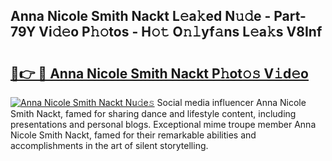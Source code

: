 ## Anna Nicole Smith Nackt L𝚎a𝚔ed N𝚞𝚍e - Part-79Y Vi𝚍𝚎o P𝚑𝚘tos - H𝚘𝚝 O𝚗𝚕yf𝚊ns L𝚎a𝚔s V8Inf

# <h2><a href="http://kfcdv5n.oniu.top/?m=Anna+Nicole+Smith+Nackt">🔗👉 🔴 Anna Nicole Smith Nackt P𝚑ot𝚘𝚜 V𝚒d𝚎o</a></h2>

[![Anna Nicole Smith Nackt Nu𝚍e𝚜](https://i.imgur.com/0qMVB7G.gif)](http://kfcdv5n.oniu.top/?m=Anna+Nicole+Smith+Nackt)
Social media influencer Anna Nicole Smith Nackt, famed for sharing dance and lifestyle content, including presentations and personal blogs. Exceptional mime troupe member Anna Nicole Smith Nackt, famed for their remarkable abilities and accomplishments in the art of silent storytelling.  
